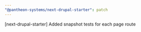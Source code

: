 ```yaml
---
"@pantheon-systems/next-drupal-starter": patch
---
```


[next-drupal-starter] Added snapshot tests for each page route
